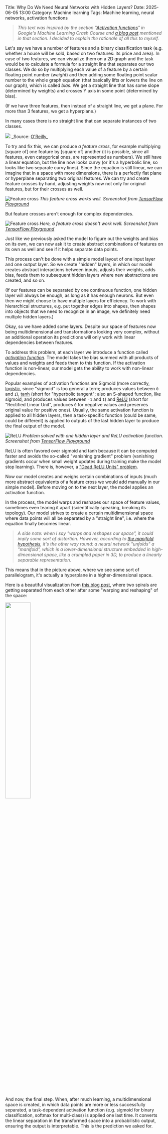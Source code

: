 Title: Why Do We Need Neural Networks with Hidden Layers?
Date: 2025-06-05 13:00
Category: Machine learning
Tags: Machine learning, neural networks, activation functions

> _This text was inspired by the section "[Activation functions](https://developers.google.com/machine-learning/crash-course/neural-networks/activation-functions)" in Google's Machine Learning Crash Course and [a blog post](https://colah.github.io/posts/2014-03-NN-Manifolds-Topology/) mentioned in that section. I decided to explain the rationale of all this to myself._

Let's say we have a number of features and a binary classification task (e.g. whether a house will be sold, based on two features: its price and area).<!-- PELICAN_END_SUMMARY --> In case of two features, we can visualize them on a 2D graph and the task would be to calculate a formula for a straight line that separates our two classes. We do so by multiplying each value of a feature by a certain floating point number (_weight_) and then adding some floating point scalar number to the whole graph equation (that basically lifts or lowers the line on our graph), which is called _bias_. We get a straight line that has some slope (determined by weights) and crosses Y axis in some point (determined by bias). 

(If we have three features, then instead of a straight line, we get a plane. For more than 3 features, we get a hyperplane.)

In many cases there is no straight line that can separate instances of two classes. 

<img src="https://www.oreilly.com/api/v2/epubs/9781788830577/files/assets/c608dc6d-58f1-4548-b5d7-f3ba22fe1709.png">
_Source: <a href="https://www.oreilly.com/library/view/machine-learning-quick/9781788830577/69e8b23d-701f-4be3-9949-373b98962b43.xhtml">O'Reilly</a>_

To try and fix this, we can produce _a feature cross_, for example multiplying \[square of\] one feature by \[square of\] another (it is possible, since all features, even categorical ones, are represented as numbers). We still have a linear equation, but the line now looks curvy (or it's a hyperbolic line, so looks like two separate curvy lines). Since the equation is still linear, we can imagine that in a space with more dimensions, there is a perfectly flat plane or hyperplane separating two original features. We can try and create feature crosses by hand, adjusting weights now not only for original features, but for their crosses as well.

![Feature cross]({static}/images/featurecross1.jpg "Feature cross")
_This feature cross works well. Screenshot from [TensorFlow Playground](https://playground.tensorflow.org)_

But feature crosses aren't enough for complex dependencies.

![Feature cross]({static}/images/featurecross2.jpg "Feature cross")
_Here, a feature cross doesn't work well. Screenshot from [TensorFlow Playground](https://playground.tensorflow.org)_

Just like we previously asked the model to figure out the weights and bias on its own, we can now ask it to create abstract combinations of features on its own as well and see if it helps separate data points.

This process can't be done with a simple model layout of one input layer and one output layer. So we create "hidden" layers, in which our model creates abstract interactions between inputs, adjusts their weights, adds bias, feeds them to subsequent hidden layers where new abstractions are created, and so on.

(If our features can be separated by one continuous function, one hidden layer will always be enough, as long as it has enough neurons. But even then we might choose to have multiple layers for efficiency. To work with hierarchical structures, e.g. put together edges into shapes, then shapes into objects that we need to recognize in an image, we definitely need multiple hidden layers.)

Okay, so we have added some layers. Despite our space of features now being multidimensional and transformations looking very complex, without an additional operation its predictions will only work with linear dependencies between features.

To address this problem, at each layer we introduce a function called _[activation function](https://en.wikipedia.org/wiki/Activation_function)_. The model takes the bias summed with all products of values and weights and feeds them to this function. If the activation function is non-linear, our model gets the ability to work with non-linear dependencies.

Popular examples of activation functions are Sigmoid (more correctly, [logistic](https://en.wikipedia.org/wiki/Logistic_function), since "sigmoid" is too general a term; produces values between `0` and `1`), [tanh](https://www.geeksforgeeks.org/tanh-activation-in-neural-network/) (short for "hyperbolic tangent"; also an S-shaped function, like sigmoid, and produces values between `-1` and `1`) and [ReLU](https://en.wikipedia.org/wiki/Rectifier_(neural_networks)) (short for "Rectified Linear Unit", produces `0` for negative values and preserves original value for positive ones). Usually, the same activation function is applied to all hidden layers, then a task-specific function (could be same, could be different) is applied to outputs of the last hidden layer to produce the final output of the model.

![ReLU]({static}/images/relu.jpg "Problem solved with one hidden layer and ReLU activation function")
_Problem solved with one hidden layer and ReLU activation function. Screenshot from [TensorFlow Playground](https://playground.tensorflow.org)_

ReLU is often favored over sigmoid and tanh because it can be computed faster and avoids the so-called "vanishing gradient" problem (vanishing gradients occur when small weight updates during training make the model stop learning). There is, however, a ["Dead ReLU Units" problem](https://developers.google.com/machine-learning/crash-course/neural-networks/backpropagation#dead_relu_units).

Now our model creates and weighs certain combinations of inputs (much more abstract equivalents of a feature cross we would add manually in our simple model). Before moving on to the next layer, the model applies an activation function.

In the process, the model warps and reshapes our space of feature values, sometimes even tearing it apart (scientifically speaking, breaking its topology). Our model strives to create a certain multidimensional space where data points will all be separated by a "straight line", i.e. where the equation finally becomes linear.

> _A side note: when I say "warps and reshapes our space", it could imply some sort of distortion. However, according to [the manifold hypothesis](https://en.wikipedia.org/wiki/Manifold_hypothesis), it's the other way round: a neural network "unfolds" a "manifold", which is a lower-dimensional structure embedded in high-dimensional space, like a crumpled paper in 3D, to produce a linearly separable representation._

This means that in the picture above, where we see some sort of parallelogram, it's actually a hyperplane in a higher-dimensional space.

Here is a beautiful visualization from [this blog post](https://colah.github.io/posts/2014-03-NN-Manifolds-Topology/), where two spirals are getting separated from each other after some "warping and reshaping" of the space:

<img width="40%" src="https://colah.github.io/posts/2014-03-NN-Manifolds-Topology/img/spiral.1-2.2-2-2-2-2-2.gif">

And now, the final step. When, after much learning, a multidimensional space is created, in which data points are more or less successfully separated, a task-dependent activation function (e.g. sigmoid for binary classification, softmax for multi-class) is applied one last time. It converts the linear separation in the transformed space into a probabilistic output, ensuring the output is interpretable. This is the prediction we asked for.
